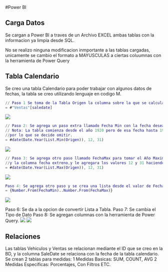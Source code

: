 #Power BI

## Carga Datos
Se cargan a Power BI a traves de un Archivo EXCEL ambas tablas con la informacion ya limpia desde SQL.

No se realizo ninguna modificacion inmportante a las tablas cargadas, unicamente se cambio el formato a MAYUSCULAS a ciertas coluumnas
con la herramienta de Power Query

## Tabla Calendario
Se creo una tabla Calendario para poder trabajar con algunos datos de fechas, la tabla se creo utilizando lenguaje en codigo M.

```m
// Paso 1 Se toma de la Tabla Origen la columna sobre la que se calcularan las fechas.
= #"Ventas"[saledate]
```
![](Imagenes/TC_1.png)

```m
// Paso 2: Se agrega un paso extra llamado Fecha Min con la fecha deseada.
// Nota: La tabla comienza desde el año 1920 pero de esa fecha hasta 1970 la informacion no es muy relevante,
//por lo que se decide omitir.
= #date(Date.Year(List.Min(Origen)), 12, 31)
```
![](Imagenes/TC_2.png)

```m
// Paso 3: Se agrega otro paso llamado FechaMax para tomar el Año Maximo que encuentre en la tabla Animes
//y la columna fecha extreno,y le agregara los valores 12 y 31 haciendo referencia al dia 31 de Dicembre
= #date(Date.Year(List.Max(Origen)), 12, 31)
```
![](Imagenes/TC_3.png)

```m
Paso 4: Se agrega otro paso y se crea una lista desde el valor de FechaMIN hasta FechaMAX
= {Number.From(FechaMin)..Number.From(FechaMax)}
```
![](Imagenes/TC_4.png)

Paso 6: Se da a la opcion de convertir Lista a Tabla.
Paso 7: Se cambia el Tipo de Dato
Paso 8: Se agregan columnas con la herramienta de Power Query.
![](Imagenes/TC_5.png)
![](Imagenes/TC_6.png)

## Relaciones
Las tablas Vehiculos y Ventas se relacionan mediante el ID que se creo en la BD, y la columna SaleDate se relaciona con la fecha de la tabla calendario.
Se crean 2 tablas para medidas:
1  Medidas Basicas: SUM, COUNT, AVG
2  Medidas Especificas: Porcentajes, Con Filtros ETC.


